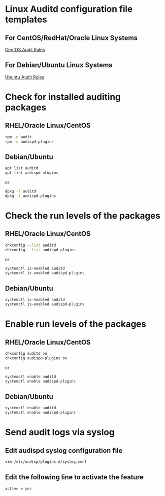 # Linux Auditd configuration file templates

## For CentOS/RedHat/Oracle Linux Systems
[CentOS Audit Rules](https://github.com/15U12U/auditd/blob/main/centos-audit.rules)

## For Debian/Ubuntu Linux Systems
[Ubuntu Audit Rules](https://github.com/15U12U/auditd/blob/main/ubuntu-audit.rules)

# Check for installed auditing packages
## RHEL/Oracle Linux/CentOS
```bash
rpm -q audit
rpm -q audispd-plugins
```

## Debian/Ubuntu
```bash
apt list auditd
apt list audispd-plugins
```
or
```bash
dpkg -l auditd
dpkg -l audispd-plugins
```

# Check the run levels of the packages
## RHEL/Oracle Linux/CentOS
```bash
chkconfig --list auditd
chkconfig --list audispd-plugins
```
or
```bash
systemctl is-enabled auditd
systemctl is-enabled audispd-plugins
```

## Debian/Ubuntu
```bash
systemctl is-enabled auditd
systemctl is-enabled audispd-plugins
```

# Enable run levels of the packages
## RHEL/Oracle Linux/CentOS
```bash
chkconfig auditd on
chkconfig audispd-plugins on
```
or
```bash
systemctl enable auditd
systemctl enable audispd-plugins
```

## Debian/Ubuntu
```bash
systemctl enable auditd
systemctl enable audispd-plugins
```

# Send audit logs via syslog

## Edit audispd syslog configuration file
```bash
vim /etc/audisp/plugins.d/syslog.conf
```
## Edit the following line to activate the feature
```
active = yes
```

